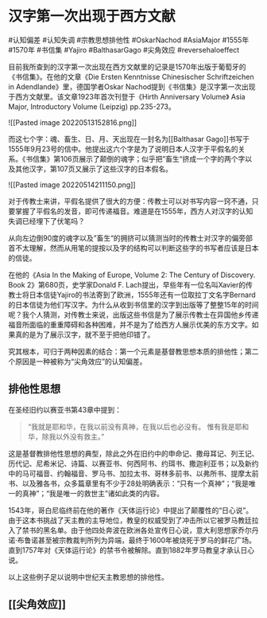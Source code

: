 # 汉字第一次出现于西方文献
#认知偏差 #认知失调 #宗教思想排他性 #OskarNachod #AsiaMajor #1555年 #1570年 #书信集 #Yajiro #BalthasarGago #尖角效应 #reversehaloeffect 

目前我所查到的汉字第一次出现在西方文献里的记录是1570年出版于葡萄牙的《书信集》。在他的文章《Die Ersten Kenntnisse Chinesischer Schriftzeichen in Adendlande》里，德国学者Oskar Nachod提到《书信集》是汉字第一次出现于西方文献里。该文章1923年首次刊登于《Hirth Anniversary Volume》 Asia Major, Introductory Volume (Leipzig) pp.235-273。

![[Pasted image 20220513152816.png]]

而这七个字：魂、畜生、日、月、天出现在一封名为[[Balthasar Gago]]书写于1555年9月23号的信中。他提出这六个字是为了说明日本人汉字于平假名的关系。《书信集》第106页展示了颠倒的魂字；似乎把”畜生“挤成一个字的两个字以及其他汉字，第107页又展示了这些汉字的日本假名。

![[Pasted image 20220514211150.png]]

对于传教士来讲，平假名提供了很大的方便：传教士可以对书写内容一窍不通，只要掌握了平假名的发音，即可传递福音。难道是在1555年，西方人对汉字的认知失调已经埋下了伏笔吗？

从向左边倒90度的魂字以及”畜生“的拥挤可以猜测当时的传教士对汉字的偏旁部首不太理解，然而从用笔的提按以及字的结构可以判断这些字的书写者应该是日本的信徒。

在他的《Asia In the Making of Europe, Volume 2: The Century of Discovery. Book 2》第680页，史学家Donald F. Lach提出，早些年有一位名叫Xavier的传教士将日本信徒Yajiro的书法寄到了欧洲，1555年还有一位取拉丁文名字Bernard的日本信徒为他们写汉字。为什么从收到书信里的汉字到出版等了整整15年的时间呢？我个人猜测，对传教士来说，出版这些书信是为了展示传教士在异国他乡传递福音所面临的重重障碍和各种困难，并不是为了给西方人展示优美的东方文字。如果真的是为了展示汉字，就不至于把他印错了。

究其根本，可归于两种因素的结合：第一个元素是基督教思想本质的排他性；第二个原因是一种被称为“尖角效应”的认知偏差。

## 排他性思想

在圣经旧约以赛亚书第43章中提到：

>“我就是耶和华，在我以前没有真神，在我以后也必没有。  惟有我是耶和华，除我以外没有救主。”

这是基督教排他性思想的典型，除此之外在旧约中的申命记、撒母耳记、列王记、历代记、尼希米记、诗篇、以赛亚书、何西阿书、约珥书、撒迦利亚书；以及新约中的马可福音、约翰福音、罗马书、加拉太书、哥林多前书、以弗所书、提摩太前书、以及雅各书，众多篇章里有不少于28处明确表示：“只有一个真神”；“我是唯一的真神”；“我是唯一的救世主”诸如此类的内容。

1543年，哥白尼临终前在他的著作《天体运行论》中提出了颠覆性的“日心说”。由于这本书挑战了天主教的主导地位，教皇的权威受到了冲击所以它被罗马教廷拉入了禁书的黑名单。由于他四处奔波在欧洲各处宣传日心说，意大利思想家乔尔丹诺·布鲁诺甚至被宗教裁判所列为异端，最终于1600年被烧死于罗马的鲜花广场。直到1757年对《天体运行论》的禁书令被解除。直到1882年罗马教皇才承认日心说。

以上这些例子足以说明中世纪天主教思想的排他性。

## [[尖角效应]]
